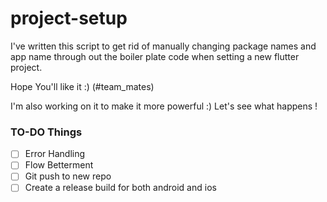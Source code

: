 # project-setup



I've written this script to get rid of manually changing package names and app name through out the boiler plate code when setting a new flutter project.

Hope You'll like it :)
  (#team_mates)
  
I'm also working on it to make it more powerful :)
Let's see what happens !


### TO-DO Things
- [ ] Error Handling
- [ ] Flow Betterment
- [ ] Git push to new repo
- [ ] Create a release build for both android and ios